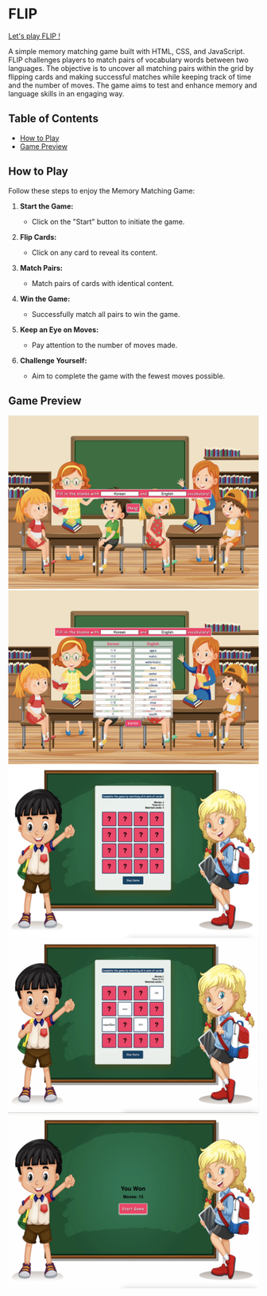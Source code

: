 # FLIP

[Let's play FLIP ! ](https://loafcheck.github.io/FLIP/)

A simple memory matching game built with HTML, CSS, and JavaScript.
FLIP challenges players to match pairs of vocabulary words between two languages. The objective is to uncover all matching pairs within the grid by flipping cards and making successful matches while keeping track of time and the number of moves. The game aims to test and enhance memory and language skills in an engaging way.

## Table of Contents

- [How to Play](#how-to-play)
- [Game Preview](#cGame-Previewg)

## How to Play

Follow these steps to enjoy the Memory Matching Game:

1. **Start the Game:**
   - Click on the "Start" button to initiate the game.

2. **Flip Cards:**
   - Click on any card to reveal its content.

3. **Match Pairs:**
   - Match pairs of cards with identical content.

4. **Win the Game:**
   - Successfully match all pairs to win the game.

5. **Keep an Eye on Moves:**
   - Pay attention to the number of moves made.

6. **Challenge Yourself:**
   - Aim to complete the game with the fewest moves possible.

## Game Preview
![Image1](./assets/flip1.png)
![Image1](./assets/flip2.png)
![Image1](./assets/flip3.png)
![Image1](./assets/flip4.png)
![Image1](./assets/flip5.png)

